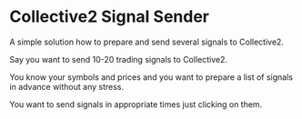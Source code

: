# Collective2 Signal Sender

A simple solution how to prepare and send several signals to Collective2.  

Say you want to send 10-20 trading signals to Collective2.

You know your symbols and prices and you want to prepare a list of signals in advance without any stress. 

You want to send signals in appropriate times just clicking on them.

